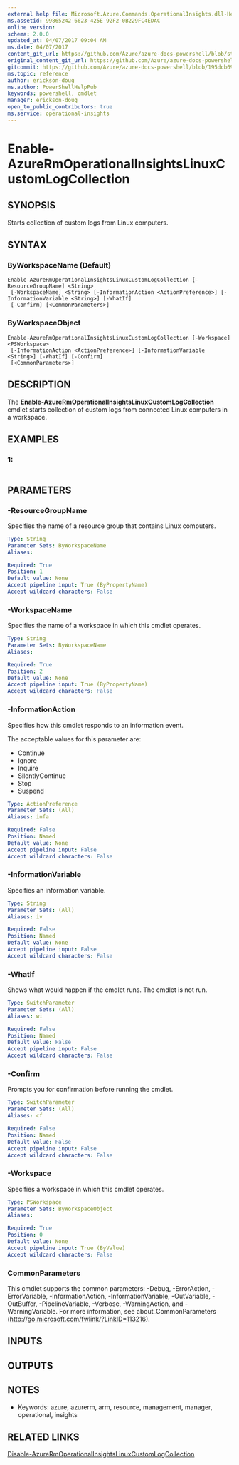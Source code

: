 ```yaml
---
external help file: Microsoft.Azure.Commands.OperationalInsights.dll-Help.xml
ms.assetid: 99865242-6623-425E-92F2-0B229FC4EDAC
online version:
schema: 2.0.0
updated_at: 04/07/2017 09:04 AM
ms.date: 04/07/2017
content_git_url: https://github.com/Azure/azure-docs-powershell/blob/staging/azureps-cmdlets-docs/ResourceManager/AzureRM.OperationalInsights/v2.8.0/Enable-AzureRmOperationalInsightsLinuxCustomLogCollection.md
original_content_git_url: https://github.com/Azure/azure-docs-powershell/blob/staging/azureps-cmdlets-docs/ResourceManager/AzureRM.OperationalInsights/v2.8.0/Enable-AzureRmOperationalInsightsLinuxCustomLogCollection.md
gitcommit: https://github.com/Azure/azure-docs-powershell/blob/195dcb690a30a5f2c0ecd5606483862547ef544a
ms.topic: reference
author: erickson-doug
ms.author: PowerShellHelpPub
keywords: powershell, cmdlet
manager: erickson-doug
open_to_public_contributors: true
ms.service: operational-insights
---
```


# Enable-AzureRmOperationalInsightsLinuxCustomLogCollection

## SYNOPSIS
Starts collection of custom logs from Linux computers.

## SYNTAX

### ByWorkspaceName (Default)
```
Enable-AzureRmOperationalInsightsLinuxCustomLogCollection [-ResourceGroupName] <String>
 [-WorkspaceName] <String> [-InformationAction <ActionPreference>] [-InformationVariable <String>] [-WhatIf]
 [-Confirm] [<CommonParameters>]
```

### ByWorkspaceObject
```
Enable-AzureRmOperationalInsightsLinuxCustomLogCollection [-Workspace] <PSWorkspace>
 [-InformationAction <ActionPreference>] [-InformationVariable <String>] [-WhatIf] [-Confirm]
 [<CommonParameters>]
```

## DESCRIPTION
The **Enable-AzureRmOperationalInsightsLinuxCustomLogCollection** cmdlet starts collection of custom logs from connected Linux computers in a workspace.

## EXAMPLES

### 1:
```

```

## PARAMETERS

### -ResourceGroupName
Specifies the name of a resource group that contains Linux computers.

```yaml
Type: String
Parameter Sets: ByWorkspaceName
Aliases: 

Required: True
Position: 1
Default value: None
Accept pipeline input: True (ByPropertyName)
Accept wildcard characters: False
```

### -WorkspaceName
Specifies the name of a workspace in which this cmdlet operates.

```yaml
Type: String
Parameter Sets: ByWorkspaceName
Aliases: 

Required: True
Position: 2
Default value: None
Accept pipeline input: True (ByPropertyName)
Accept wildcard characters: False
```

### -InformationAction
Specifies how this cmdlet responds to an information event.

The acceptable values for this parameter are:

- Continue
- Ignore
- Inquire
- SilentlyContinue
- Stop
- Suspend

```yaml
Type: ActionPreference
Parameter Sets: (All)
Aliases: infa

Required: False
Position: Named
Default value: None
Accept pipeline input: False
Accept wildcard characters: False
```

### -InformationVariable
Specifies an information variable.

```yaml
Type: String
Parameter Sets: (All)
Aliases: iv

Required: False
Position: Named
Default value: None
Accept pipeline input: False
Accept wildcard characters: False
```

### -WhatIf
Shows what would happen if the cmdlet runs.
The cmdlet is not run.

```yaml
Type: SwitchParameter
Parameter Sets: (All)
Aliases: wi

Required: False
Position: Named
Default value: False
Accept pipeline input: False
Accept wildcard characters: False
```

### -Confirm
Prompts you for confirmation before running the cmdlet.

```yaml
Type: SwitchParameter
Parameter Sets: (All)
Aliases: cf

Required: False
Position: Named
Default value: False
Accept pipeline input: False
Accept wildcard characters: False
```

### -Workspace
Specifies a workspace in which this cmdlet operates.

```yaml
Type: PSWorkspace
Parameter Sets: ByWorkspaceObject
Aliases: 

Required: True
Position: 0
Default value: None
Accept pipeline input: True (ByValue)
Accept wildcard characters: False
```

### CommonParameters
This cmdlet supports the common parameters: -Debug, -ErrorAction, -ErrorVariable, -InformationAction, -InformationVariable, -OutVariable, -OutBuffer, -PipelineVariable, -Verbose, -WarningAction, and -WarningVariable. For more information, see about_CommonParameters (http://go.microsoft.com/fwlink/?LinkID=113216).

## INPUTS

## OUTPUTS

## NOTES
* Keywords: azure, azurerm, arm, resource, management, manager, operational, insights

## RELATED LINKS

[Disable-AzureRmOperationalInsightsLinuxCustomLogCollection](./Disable-AzureRmOperationalInsightsLinuxCustomLogCollection.md)


